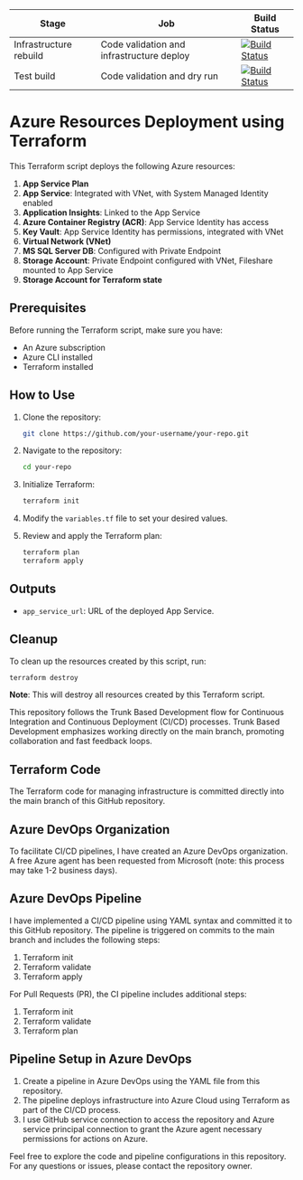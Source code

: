 | Stage                       | Job                                          | Build Status                                                                                                                                                                                             |
|-----------------------------|----------------------------------------------|----------------------------------------------------------------------------------------------------------------------------------------------------------------------------------------------------------|
| Infrastructure rebuild      | Code validation and infrastructure deploy    | [![Build Status](https://dev.azure.com/supercomf128/BeStrong/_apis/build/status/Maksym-Perehinets.DevOps-growth-lab-1?branchName=master&stageName=Infrastructure%20rebuild&jobName=Code%20validation%20and%20infrastructure%20deploy%20(terraform%20validate%2Fapply))](https://dev.azure.com/supercomf128/BeStrong/_build/latest?definitionId=7&branchName=master) |
| Test build                  | Code validation and dry run                 | [![Build Status](https://dev.azure.com/supercomf128/BeStrong/_apis/build/status/Maksym-Perehinets.DevOps-growth-lab-1?branchName=master&stageName=Test%20build&jobName=Code%20validation%20and%20dry%20run%20(terraform%20validate%2Fplan))](https://dev.azure.com/supercomf128/BeStrong/_build/latest?definitionId=7&branchName=master) |

# Azure Resources Deployment using Terraform

This Terraform script deploys the following Azure resources:

1. **App Service Plan**
2. **App Service**: Integrated with VNet, with System Managed Identity enabled
3. **Application Insights**: Linked to the App Service
4. **Azure Container Registry (ACR)**: App Service Identity has access
5. **Key Vault**: App Service Identity has permissions, integrated with VNet
6. **Virtual Network (VNet)**
7. **MS SQL Server DB**: Configured with Private Endpoint
8. **Storage Account**: Private Endpoint configured with VNet, Fileshare mounted to App Service
9. **Storage Account for Terraform state**

## Prerequisites

Before running the Terraform script, make sure you have:

- An Azure subscription
- Azure CLI installed
- Terraform installed

## How to Use

1. Clone the repository:

   ```bash
   git clone https://github.com/your-username/your-repo.git
   ```

2. Navigate to the repository:

   ```bash
   cd your-repo
   ```

3. Initialize Terraform:

   ```bash
   terraform init
   ```

4. Modify the `variables.tf` file to set your desired values.

5. Review and apply the Terraform plan:

   ```bash
   terraform plan
   terraform apply
   ```

## Outputs

- `app_service_url`: URL of the deployed App Service.

## Cleanup

To clean up the resources created by this script, run:

```bash
terraform destroy
```

**Note**: This will destroy all resources created by this Terraform script.



This repository follows the Trunk Based Development flow for Continuous Integration and Continuous Deployment (CI/CD) processes. Trunk Based Development emphasizes working directly on the main branch, promoting collaboration and fast feedback loops.

## Terraform Code

The Terraform code for managing infrastructure is committed directly into the main branch of this GitHub repository.

## Azure DevOps Organization

To facilitate CI/CD pipelines, I have created an Azure DevOps organization. A free Azure agent has been requested from Microsoft (note: this process may take 1-2 business days).

## Azure DevOps Pipeline

I have implemented a CI/CD pipeline using YAML syntax and committed it to this GitHub repository. The pipeline is triggered on commits to the main branch and includes the following steps:

1. Terraform init
2. Terraform validate
3. Terraform apply

For Pull Requests (PR), the CI pipeline includes additional steps:

1. Terraform init
2. Terraform validate
3. Terraform plan

## Pipeline Setup in Azure DevOps

1. Create a pipeline in Azure DevOps using the YAML file from this repository.
2. The pipeline deploys infrastructure into Azure Cloud using Terraform as part of the CI/CD process.
3. I use GitHub service connection to access the repository and Azure service principal connection to grant the Azure agent necessary permissions for actions on Azure.

Feel free to explore the code and pipeline configurations in this repository. For any questions or issues, please contact the repository owner.
